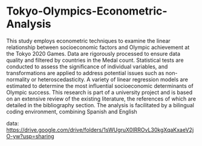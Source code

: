 # Tokyo-Olympics-Econometric-Analysis
This study employs econometric techniques to examine the linear relationship between socioeconomic factors and Olympic achievement at the Tokyo 2020 Games. Data are rigorously processed to ensure data quality and filtered by countries in the Medal count. Statistical tests are conducted to assess the significance of individual variables, and transformations are applied to address potential issues such as non-normality or heteroscedasticity. A variety of linear regression models are estimated to determine the most influential socioeconomic determinants of Olympic success. This research is part of a university project and is based on an extensive review of the existing literature, the references of which are detailed in the bibliography section. The analysis is facilitated by a bilingual coding environment, combining Spanish and English

data: https://drive.google.com/drive/folders/1sWUgruX0IRROvL30kgXqaKxaeV2jO-yw?usp=sharing
